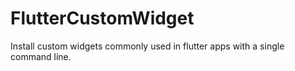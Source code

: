 # FlutterCustomWidget
Install custom widgets commonly used in flutter apps with a single command line.
